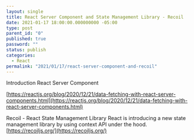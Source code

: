 ```yaml
---
layout: single
title: React Server Component and State Management Library - Recoil
date: 2021-01-17 18:00:00.000000000 -05:00
type: post
parent_id: "0"
published: true
password: ""
status: publish
categories:
  - React
permalink: "2021/01/17/react-server-component-and-recoil"
---
```

Introduction React Server Component

[https://reactjs.org/blog/2020/12/21/data-fetching-with-react-server-components.html](https://reactjs.org/blog/2020/12/21/data-fetching-with-react-server-components.html)

Recoil - React State Management Library
React is introducing a new state management library by using context API under the hood.
[https://recoiljs.org/](https://recoiljs.org/)